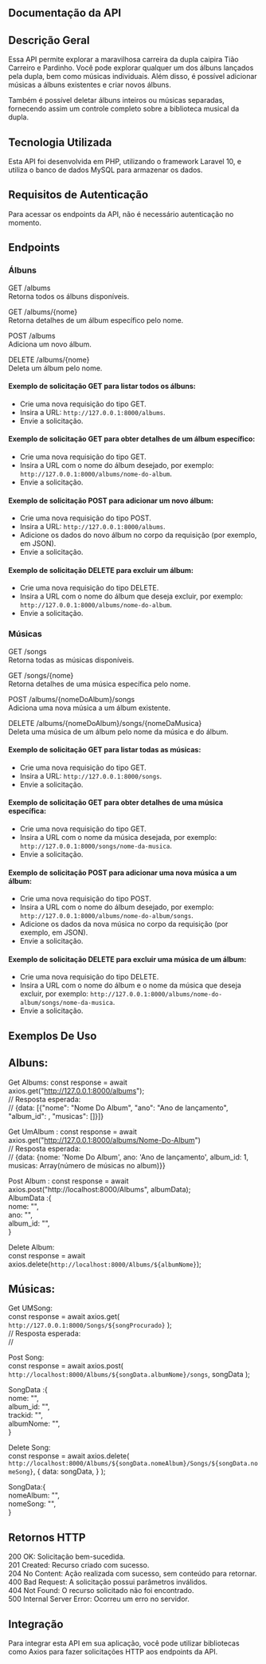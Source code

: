 ## Documentação da API

## Descrição Geral

Essa API permite explorar a maravilhosa carreira da dupla caipira Tião Carreiro e Pardinho. Você pode explorar qualquer um dos álbuns lançados pela dupla, bem como músicas individuais. Além disso, é possível adicionar músicas a álbuns existentes e criar novos álbuns.

Também é possível deletar álbuns inteiros ou músicas separadas, fornecendo assim um controle completo sobre a biblioteca musical da dupla.

## Tecnologia Utilizada

Esta API foi desenvolvida em PHP, utilizando o framework Laravel 10, e utiliza o banco de dados MySQL para armazenar os dados.

## Requisitos de Autenticação

Para acessar os endpoints da API, não é necessário autenticação no momento.

## Endpoints

### Álbuns

GET /albums  
Retorna todos os álbuns disponíveis.

GET /albums/{nome}  
Retorna detalhes de um álbum específico pelo nome.

POST /albums  
Adiciona um novo álbum.

DELETE /albums/{nome}  
Deleta um álbum pelo nome.

#### Exemplo de solicitação GET para listar todos os álbuns:

-   Crie uma nova requisição do tipo GET.
-   Insira a URL: `http://127.0.0.1:8000/albums`.
-   Envie a solicitação.

#### Exemplo de solicitação GET para obter detalhes de um álbum específico:

-   Crie uma nova requisição do tipo GET.
-   Insira a URL com o nome do álbum desejado, por exemplo: `http://127.0.0.1:8000/albums/nome-do-album`.
-   Envie a solicitação.

#### Exemplo de solicitação POST para adicionar um novo álbum:

-   Crie uma nova requisição do tipo POST.
-   Insira a URL: `http://127.0.0.1:8000/albums`.
-   Adicione os dados do novo álbum no corpo da requisição (por exemplo, em JSON).
-   Envie a solicitação.

#### Exemplo de solicitação DELETE para excluir um álbum:

-   Crie uma nova requisição do tipo DELETE.
-   Insira a URL com o nome do álbum que deseja excluir, por exemplo: `http://127.0.0.1:8000/albums/nome-do-album`.
-   Envie a solicitação.

### Músicas

GET /songs  
Retorna todas as músicas disponíveis.

GET /songs/{nome}  
Retorna detalhes de uma música específica pelo nome.

POST /albums/{nomeDoAlbum}/songs  
Adiciona uma nova música a um álbum existente.

DELETE /albums/{nomeDoAlbum}/songs/{nomeDaMusica}  
Deleta uma música de um álbum pelo nome da música e do álbum.

#### Exemplo de solicitação GET para listar todas as músicas:

-   Crie uma nova requisição do tipo GET.
-   Insira a URL: `http://127.0.0.1:8000/songs`.
-   Envie a solicitação.

#### Exemplo de solicitação GET para obter detalhes de uma música específica:

-   Crie uma nova requisição do tipo GET.
-   Insira a URL com o nome da música desejada, por exemplo: `http://127.0.0.1:8000/songs/nome-da-musica`.
-   Envie a solicitação.

#### Exemplo de solicitação POST para adicionar uma nova música a um álbum:

-   Crie uma nova requisição do tipo POST.
-   Insira a URL com o nome do álbum desejado, por exemplo: `http://127.0.0.1:8000/albums/nome-do-album/songs`.
-   Adicione os dados da nova música no corpo da requisição (por exemplo, em JSON).
-   Envie a solicitação.

#### Exemplo de solicitação DELETE para excluir uma música de um álbum:

-   Crie uma nova requisição do tipo DELETE.
-   Insira a URL com o nome do álbum e o nome da música que deseja excluir, por exemplo: `http://127.0.0.1:8000/albums/nome-do-album/songs/nome-da-musica`.
-   Envie a solicitação.

## Exemplos De Uso

## Albuns:

Get Albums:
const response = await axios.get("http://127.0.0.1:8000/albums");  
// Resposta esperada:  
// {data: [{"nome": "Nome Do Album", "ano": "Ano de lançamento", "album_id": , "musicas": []}]}

Get UmAlbum :
const response = await axios.get("http://127.0.0.1:8000/albums/Nome-Do-Album")  
// Resposta esperada:  
// {data: {nome: 'Nome Do Album', ano: 'Ano de lançamento', album_id: 1, musicas: Array(número de músicas no album)}}

Post Album :
const response = await axios.post("http://localhost:8000/Albums", albumData);  
AlbumData :{  
nome: "",  
ano: "",  
album_id: "",  
}

Delete Album:  
const response = await axios.delete(`http://localhost:8000/Albums/${albumNome}`);

## Músicas:

Get UMSong:  
const response = await axios.get(
`http://127.0.0.1:8000/Songs/${songProcurado}`
);  
// Resposta esperada:  
//

Post Song:  
const response = await axios.post(
`http://localhost:8000/Albums/${songData.albumNome}/songs`,
songData
);

SongData :{  
nome: "",  
album_id: "",  
trackid: "",  
albumNome: "",  
}

Delete Song:  
const response = await axios.delete(
`http://localhost:8000/Albums/${songData.nomeAlbum}/Songs/${songData.nomeSong}`,
{
data: songData,
}
);

SongData:{  
nomeAlbum: "",  
nomeSong: "",  
}

## Retornos HTTP

200 OK: Solicitação bem-sucedida.  
201 Created: Recurso criado com sucesso.  
204 No Content: Ação realizada com sucesso, sem conteúdo para retornar.  
400 Bad Request: A solicitação possui parâmetros inválidos.  
404 Not Found: O recurso solicitado não foi encontrado.  
500 Internal Server Error: Ocorreu um erro no servidor.

## Integração

Para integrar esta API em sua aplicação, você pode utilizar bibliotecas como Axios para fazer solicitações HTTP aos endpoints da API.
